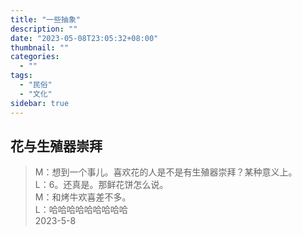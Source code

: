 ```yaml
---
title: "一些抽象"
description: ""
date: "2023-05-08T23:05:32+08:00"
thumbnail: ""
categories:
  - ""
tags:
  - "民俗"
  - "文化"
sidebar: true
---
```

## 花与生殖器崇拜

> M：想到一个事儿。喜欢花的人是不是有生殖器崇拜？某种意义上。  
> L：6。还真是。那鲜花饼怎么说。  
> M：和烤牛欢喜差不多。  
> L：哈哈哈哈哈哈哈哈哈  
> 2023-5-8